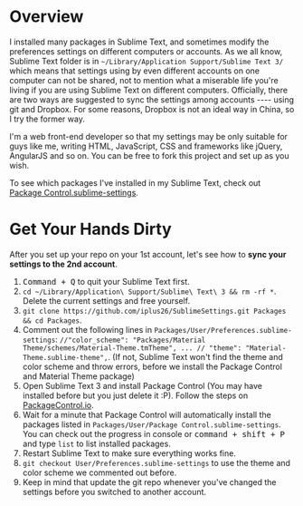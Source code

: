# Overview

I installed many packages in Sublime Text, and sometimes modify the preferences settings on different computers or accounts. As we all know, Sublime Text folder is in `~/Library/Application Support/Sublime Text 3/` which means that settings using by even different accounts on one computer can not be shared, not to mention what a miserable life you're living if you are using Sublime Text on different computers. Officially, there are two ways are suggested to sync the settings among accounts ---- using git and Dropbox. For some reasons, Dropbox is not an ideal way in China, so I try the former way. 

I'm a web front-end developer so that my settings may be only suitable for guys like me, writing HTML, JavaScript, CSS and frameworks like jQuery, AngularJS and so on. You can be free to fork this project and set up as you wish. 

To see which packages I've installed in my Sublime Text, check out [Package Control.sublime-settings](https://github.com/iplus26/SublimeSettings/blob/master/User/Package%20Control.sublime-settings).

# Get Your Hands Dirty

After you set up your repo on your 1st account, let's see how to **sync your settings to the 2nd account**.  

1. <kbd>Command + Q</kbd> to quit your Sublime Text first. 
2. `cd ~/Library/Application\ Support/Sublime\ Text\ 3 && rm -rf *`. Delete the current settings and free yourself. 
3. `git clone https://github.com/iplus26/SublimeSettings.git Packages && cd Packages`.
4. Comment out the following lines in `Packages/User/Preferences.sublime-settings`: `//"color_scheme": "Packages/Material Theme/schemes/Material-Theme.tmTheme", ... // "theme": "Material-Theme.sublime-theme",`. (If not, Sublime Text won't find the theme and color scheme and throw errors, before we install the Package Control and Material Theme package)
5. Open Sublime Text 3 and install Package Control (You may have installed before but you just delete it :P). Follow the steps on [PackageControl.io](https://packagecontrol.io/installation). 
6. Wait for a minute that Package Control will automatically install the packages listed in `Packages/User/Package Control.sublime-settings`. You can check out the progress in console or <kbd>command + shift + P</kbd> and type `list` to list installed packages. 
7. Restart Sublime Text to make sure everything works fine. 
8. `git checkout User/Preferences.sublime-settings` to use the theme and color scheme we commented out before. 
9. Keep in mind that update the git repo whenever you've changed the settings before you switched to another account. 
